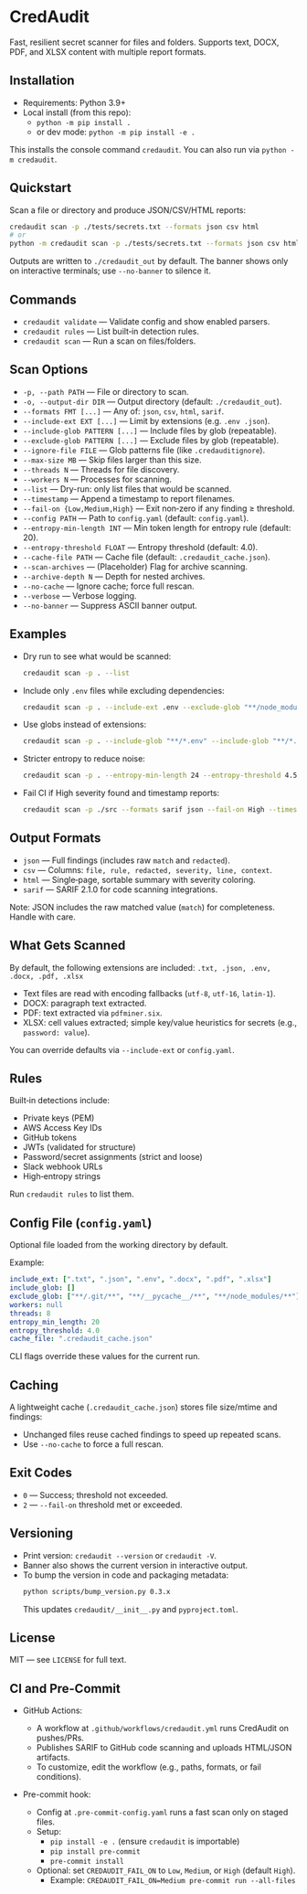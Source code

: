 # CredAudit

Fast, resilient secret scanner for files and folders. Supports text, DOCX, PDF, and XLSX content with multiple report formats.

## Installation

- Requirements: Python 3.9+
- Local install (from this repo):
  - `python -m pip install .`
  - or dev mode: `python -m pip install -e .`

This installs the console command `credaudit`. You can also run via `python -m credaudit`.

## Quickstart

Scan a file or directory and produce JSON/CSV/HTML reports:

```sh
credaudit scan -p ./tests/secrets.txt --formats json csv html
# or
python -m credaudit scan -p ./tests/secrets.txt --formats json csv html
```

Outputs are written to `./credaudit_out` by default. The banner shows only on interactive terminals; use `--no-banner` to silence it.

## Commands

- `credaudit validate` — Validate config and show enabled parsers.
- `credaudit rules` — List built‑in detection rules.
- `credaudit scan` — Run a scan on files/folders.

## Scan Options

- `-p, --path PATH` — File or directory to scan.
- `-o, --output-dir DIR` — Output directory (default: `./credaudit_out`).
- `--formats FMT [...]` — Any of: `json`, `csv`, `html`, `sarif`.
- `--include-ext EXT [...]` — Limit by extensions (e.g. `.env .json`).
- `--include-glob PATTERN [...]` — Include files by glob (repeatable).
- `--exclude-glob PATTERN [...]` — Exclude files by glob (repeatable).
- `--ignore-file FILE` — Glob patterns file (like `.credauditignore`).
- `--max-size MB` — Skip files larger than this size.
- `--threads N` — Threads for file discovery.
- `--workers N` — Processes for scanning.
- `--list` — Dry-run: only list files that would be scanned.
- `--timestamp` — Append a timestamp to report filenames.
- `--fail-on {Low,Medium,High}` — Exit non‑zero if any finding ≥ threshold.
- `--config PATH` — Path to `config.yaml` (default: `config.yaml`).
- `--entropy-min-length INT` — Min token length for entropy rule (default: 20).
- `--entropy-threshold FLOAT` — Entropy threshold (default: 4.0).
- `--cache-file PATH` — Cache file (default: `.credaudit_cache.json`).
- `--scan-archives` — (Placeholder) Flag for archive scanning.
- `--archive-depth N` — Depth for nested archives.
- `--no-cache` — Ignore cache; force full rescan.
- `--verbose` — Verbose logging.
- `--no-banner` — Suppress ASCII banner output.

## Examples

- Dry run to see what would be scanned:
  ```sh
  credaudit scan -p . --list
  ```

- Include only `.env` files while excluding dependencies:
  ```sh
  credaudit scan -p . --include-ext .env --exclude-glob "**/node_modules/**" --exclude-glob "**/__pycache__/**"
  ```

- Use globs instead of extensions:
  ```sh
  credaudit scan -p . --include-glob "**/*.env" --include-glob "**/*.json"
  ```

- Stricter entropy to reduce noise:
  ```sh
  credaudit scan -p . --entropy-min-length 24 --entropy-threshold 4.5
  ```

- Fail CI if High severity found and timestamp reports:
  ```sh
  credaudit scan -p ./src --formats sarif json --fail-on High --timestamp
  ```

## Output Formats

- `json` — Full findings (includes raw `match` and `redacted`).
- `csv` — Columns: `file, rule, redacted, severity, line, context`.
- `html` — Single‑page, sortable summary with severity coloring.
- `sarif` — SARIF 2.1.0 for code scanning integrations.

Note: JSON includes the raw matched value (`match`) for completeness. Handle with care.

## What Gets Scanned

By default, the following extensions are included:
`.txt, .json, .env, .docx, .pdf, .xlsx`

- Text files are read with encoding fallbacks (`utf‑8`, `utf‑16`, `latin‑1`).
- DOCX: paragraph text extracted.
- PDF: text extracted via `pdfminer.six`.
- XLSX: cell values extracted; simple key/value heuristics for secrets (e.g., `password: value`).

You can override defaults via `--include-ext` or `config.yaml`.

## Rules

Built‑in detections include:
- Private keys (PEM)
- AWS Access Key IDs
- GitHub tokens
- JWTs (validated for structure)
- Password/secret assignments (strict and loose)
- Slack webhook URLs
- High‑entropy strings

Run `credaudit rules` to list them.

## Config File (`config.yaml`)

Optional file loaded from the working directory by default.

Example:

```yaml
include_ext: [".txt", ".json", ".env", ".docx", ".pdf", ".xlsx"]
include_glob: []
exclude_glob: ["**/.git/**", "**/__pycache__/**", "**/node_modules/**"]
workers: null
threads: 8
entropy_min_length: 20
entropy_threshold: 4.0
cache_file: ".credaudit_cache.json"
```

CLI flags override these values for the current run.

## Caching

A lightweight cache (`.credaudit_cache.json`) stores file size/mtime and findings:
- Unchanged files reuse cached findings to speed up repeated scans.
- Use `--no-cache` to force a full rescan.

## Exit Codes

- `0` — Success; threshold not exceeded.
- `2` — `--fail-on` threshold met or exceeded.

## Versioning

- Print version: `credaudit --version` or `credaudit -V`.
- Banner also shows the current version in interactive output.
- To bump the version in code and packaging metadata:
  ```sh
  python scripts/bump_version.py 0.3.x
  ```
  This updates `credaudit/__init__.py` and `pyproject.toml`.

## License

MIT — see `LICENSE` for full text.

## CI and Pre-Commit

- GitHub Actions:
  - A workflow at `.github/workflows/credaudit.yml` runs CredAudit on pushes/PRs.
  - Publishes SARIF to GitHub code scanning and uploads HTML/JSON artifacts.
  - To customize, edit the workflow (e.g., paths, formats, or fail conditions).

- Pre-commit hook:
  - Config at `.pre-commit-config.yaml` runs a fast scan only on staged files.
  - Setup:
    - `pip install -e .` (ensure `credaudit` is importable)
    - `pip install pre-commit`
    - `pre-commit install`
  - Optional: set `CREDAUDIT_FAIL_ON` to `Low`, `Medium`, or `High` (default `High`).
    - Example: `CREDAUDIT_FAIL_ON=Medium pre-commit run --all-files`
